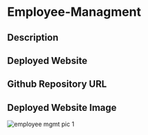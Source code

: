 # Employee-Managment



## Description

## Deployed Website

## Github Repository URL


## Deployed Website Image
![employee mgmt pic 1](https://user-images.githubusercontent.com/67669417/103471922-7ff36980-4d3b-11eb-9c4d-96378c3273ff.PNG)
